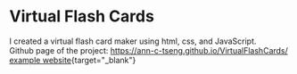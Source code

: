 # Virtual Flash Cards
I created a virtual flash card maker using html, css, and JavaScript. <br/>
Github page of the project: https://ann-c-tseng.github.io/VirtualFlashCards/
[example website](https://example.com){target="_blank"}
